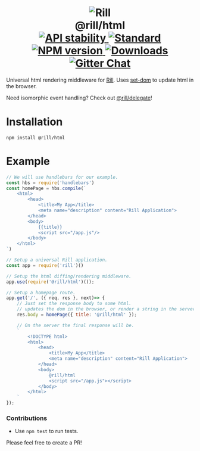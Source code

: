 <h1 align="center">
  <!-- Logo -->
  <img src="https://raw.githubusercontent.com/rill-js/rill/master/Rill-Icon.jpg" alt="Rill"/>
  <br/>
  @rill/html
	<br/>

  <!-- Stability -->
  <a href="https://nodejs.org/api/documentation.html#documentation_stability_index">
    <img src="https://img.shields.io/badge/stability-stable-brightgreen.svg?style=flat-square" alt="API stability"/>
  </a>
  <!-- Standard -->
  <a href="https://github.com/feross/standard">
    <img src="https://img.shields.io/badge/code%20style-standard-brightgreen.svg?style=flat-square" alt="Standard"/>
  </a>
  <!-- NPM version -->
  <a href="https://npmjs.org/package/@rill/html">
    <img src="https://img.shields.io/npm/v/@rill/html.svg?style=flat-square" alt="NPM version"/>
  </a>
  <!-- Downloads -->
  <a href="https://npmjs.org/package/@rill/html">
    <img src="https://img.shields.io/npm/dm/@rill/html.svg?style=flat-square" alt="Downloads"/>
  </a>
  <!-- Gitter Chat -->
  <a href="https://gitter.im/rill-js/rill">
    <img src="https://img.shields.io/gitter/room/rill-js/rill.svg?style=flat-square" alt="Gitter Chat"/>
  </a>
</h1>

Universal html rendering middleware for [Rill](https://github.com/rill-js/rill).
Uses [set-dom](https://github.com/DylanPiercey/set-dom) to update html in the browser.

Need isomorphic event handling? Check out [@rill/delegate](https://github.com/rill-js/delegate)!

# Installation

```console
npm install @rill/html
```

# Example

```javascript
// We will use handlebars for our example.
const hbs = require('handlebars')
const homePage = hbs.compile(`
	<html>
		<head>
			<title>My App</title>
			<meta name="description" content="Rill Application">
		</head>
		<body>
			{{title}}
			<script src="/app.js"/>
		</body>
	</html>
`)

// Setup a universal Rill application.
const app = require('rill')()

// Setup the html diffing/rendering middleware.
app.use(require('@rill/html')());

// Setup a homepage route.
app.get('/', ({ req, res }, next)=> {
	// Just set the response body to some html.
	// updates the dom in the browser, or render a string in the server.
	res.body = homePage({ title: '@rill/html' });

	// On the server the final response will be.
	`
		<!DOCTYPE html>
		<html>
			<head>
				<title>My App</title>
				<meta name="description" content="Rill Application">
			</head>
			<body>
				@rill/html
				<script src="/app.js"></script>
			</body>
		</html>
	`
});
```

### Contributions

* Use `npm test` to run tests.

Please feel free to create a PR!

